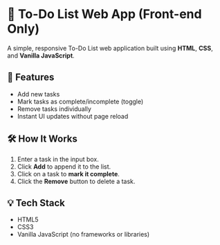 # 📝 To-Do List Web App (Front-end Only)

A simple, responsive To-Do List web application built using **HTML**, **CSS**, and **Vanilla JavaScript**.

## 🚀 Features

- Add new tasks
- Mark tasks as complete/incomplete (toggle)
- Remove tasks individually
- Instant UI updates without page reload

## 🛠️ How It Works

1. Enter a task in the input box.
2. Click **Add** to append it to the list.
3. Click on a task to **mark it complete**.
4. Click the **Remove** button to delete a task.

## 💡 Tech Stack

- HTML5
- CSS3
- Vanilla JavaScript (no frameworks or libraries)
